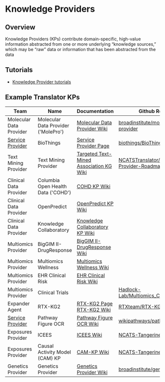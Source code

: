 # Knowledge Providers

## Overview

Knowledge Providers (KPs) contribute domain-specific, high-value information abstracted from one or more underlying “knowledge sources,” which may be “raw” data or information that has been abstracted from the data

## Tutorials

- [Knowledge Provider tutorials](../../development-guide/tutorials/index.md)

## Example Translator KPs

| Team                    | Name                                | Documentation                                                                                                                        | Github Repository                                                                                               |
| ----------------------- | ----------------------------------- | ------------------------------------------------------------------------------------------------------------------------------------ | --------------------------------------------------------------------------------------------------------------- |
| Molecular Data Provider | Molecular Data Provider ('MolePro') | [Molecular Data Provider Wiki](https://github.com/NCATSTranslator/Translator-All/wiki/Molecular-Data-Provider)                       | [broadinstitute/molecular-data-provider](https://github.com/broadinstitute/molecular-data-provider)             |
| [Service Provider](../../teams/service-provider.md)        | BioThings                           | [Service Provider Page](service-provider.md)                                                                                                                                | [biothings/BioThings_Explorer_TRAPI](https://github.com/biothings/BioThings_Explorer_TRAPI)                     |
| Text Mining Provider    | Text Mining Provider                | [Targeted Text-Mined Association KG Wiki](https://github.com/NCATSTranslator/Translator-All/wiki/Targeted-Text-Mined-Association-KG) | [NCATSTranslator/Text-Mining-Provider-Roadmap](https://github.com/NCATSTranslator/Text-Mining-Provider-Roadmap) |
| Clinical Data Provider  | Columbia Open Health Data ('COHD')  | [COHD KP Wiki](https://github.com/NCATSTranslator/Translator-All/wiki/COHD-KP)                                                       |                                                                                                                 |
| Clinical Data Provider  | OpenPredict                         | [OpenPredict KP Wiki](https://github.com/NCATSTranslator/Translator-All/wiki/OpenPredict-KP)                                         |                                                                                                                 |
| Clinical Data Provider  | Knowledge Collaboratory             | [Knowledge Collaboratory KP Wiki](https://github.com/NCATSTranslator/Translator-All/wiki/Knowledge-Collaboratory-KP)                 |                                                                                                                 |
| Multiomics Provider     | BigGIM II-DrugResponse              | [BigGIM II-DrugResponse Wiki](https://github.com/NCATSTranslator/Translator-All/wiki/Big-GIM-II:-Drug-Response-KP)                   |                                                                                                                                                                                                |
| Multiomics Provider     | Multiomics Wellness                 | [Multiomics Wellness Wiki](https://github.com/NCATSTranslator/Translator-All/wiki/Wellness-KP)                                       |                                                                                                                 |
| Multiomics Provider     | EHR Clinical Risk                   | [EHR Clinical Risk Wiki](https://github.com/NCATSTranslator/Translator-All/wiki/EHR-Risk-KP)                                         |                                                                                                                 |
| Multiomics Provider     | Clinical Trials                     |                                                                                                                                      | [Hadlock-Lab/Multiomics_ClinicalTrials_KP](https://github.com/Hadlock-Lab/Multiomics_ClinicalTrials_KP)         |
| Expander Agent          | RTX-KG2                             | [RTX-KG2 Page](rtx-kg2.md)<br/>[RTX-KG2 Wiki](https://github.com/NCATSTranslator/Translator-All/wiki/KG2)                            | [RTXteam/RTX-KG2](https://github.com/RTXteam/RTX-KG2)                                                           |
| [Service Provider](../../teams/service-provider.md)        | Pathway Figure OCR                  | [Pathway Figure OCR Wiki](<https://github.com/NCATSTranslator/Translator-All/wiki/Pathway-Figure-OCR-(PFOCR)>)                       | [wikipathways/pathway-figure-ocr](https://github.com/wikipathways/pathway-figure-ocr)                           |
| Exposures Provider      | ICEES                               | [ICEES Wiki](https://github.com/NCATSTranslator/Translator-All/wiki/Exposures-Provider-ICEES)                                        | [NCATS-Tangerine/icees-api](https://github.com/NCATS-Tangerine/icees-api)                                       |
| Exposures Provider      | Causal Activity Model (CAM) KP      | [CAM-KP Wiki](https://github.com/NCATSTranslator/Translator-All/wiki/CAM-KP)                                                         | [NCATS-Tangerine/cam-kp-api](https://github.com/NCATS-Tangerine/cam-kp-api)                                     |
| Genetics Provider       | Genetics Provider                   | [Genetics Provider Wiki](https://github.com/NCATSTranslator/Translator-All/wiki/Genetics-Knowledge-Provider)                         | [broadinstitute/genetics-kp-dev](https://github.com/broadinstitute/genetics-kp-dev)                             |
